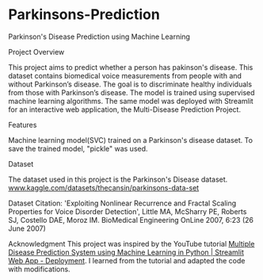 # Parkinsons-Prediction
Parkinson's Disease Prediction using Machine Learning

Project Overview

This project aims to predict whether a person has pakinson's disease. This dataset contains biomedical voice measurements from people with and without Parkinson’s disease. The goal is to discriminate healthy individuals from those with Parkinson’s disease. The model is trained using supervised machine learning algorithms. The same model was deployed with Streamlit for an interactive web application, the Multi-Disease Prediction Project.

Features

Machine learning model(SVC) trained on a Parkinson's disease dataset. To save the trained model, "pickle" was used.

Dataset

The dataset used in this project is the Parkinson's Disease dataset. www.kaggle.com/datasets/thecansin/parkinsons-data-set

Dataset Citation: 'Exploiting Nonlinear Recurrence and Fractal Scaling Properties for Voice Disorder Detection', Little MA, McSharry PE, Roberts SJ, Costello DAE, Moroz IM. BioMedical Engineering OnLine 2007, 6:23 (26 June 2007)

Acknowledgment
This project was inspired by the YouTube tutorial [Multiple Disease Prediction System using Machine Learning in Python | Streamlit Web App - Deployment](https://youtu.be/8Q_QQVQ1HZA?si=o4buaDAL0iHhfs_e). I learned from the tutorial and adapted the code with modifications.
